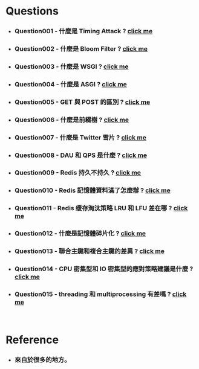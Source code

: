 Questions
=====
* ### Question001 - 什麼是 Timing Attack ? [click me](https://gitlab.com/ChiangWei/main/-/tree/master/Questions/Question001)
* ### Question002 - 什麼是 Bloom Filter ? [click me](https://gitlab.com/ChiangWei/main/-/tree/master/Questions/Question002)
* ### Question003 - 什麼是 WSGI ? [click me](https://gitlab.com/ChiangWei/main/-/tree/master/Questions/Question003)
* ### Question004 - 什麼是 ASGI ? [click me](https://gitlab.com/ChiangWei/main/-/tree/master/Questions/Question004)
* ### Question005 - GET 與 POST 的區別 ? [click me](https://gitlab.com/ChiangWei/main/-/tree/master/Questions/Question005)
* ### Question006 - 什麼是前綴樹 ? [click me](https://gitlab.com/ChiangWei/main/-/tree/master/Questions/Question006)
* ### Question007 - 什麼是 Twitter 雪片 ? [click me](https://gitlab.com/ChiangWei/main/-/tree/master/Questions/Question007)
* ### Question008 - DAU 和 QPS 是什麼 ? [click me](https://gitlab.com/ChiangWei/main/-/tree/master/Questions/Question008)
* ### Question009 - Redis 持久不持久 ? [click me](https://gitlab.com/ChiangWei/main/-/tree/master/Questions/Question009)
* ### Question010 - Redis 記憶體資料滿了怎麼辦 ? [click me](https://gitlab.com/ChiangWei/main/-/tree/master/Questions/Question010)
* ### Question011 - Redis 缓存淘汰策略 LRU 和 LFU 差在哪 ? [click me](https://gitlab.com/ChiangWei/main/-/tree/master/Questions/Question011)
* ### Question012 - 什麼是記憶體碎片化 ? [click me](https://gitlab.com/ChiangWei/main/-/tree/master/Questions/Question012)
* ### Question013 - 聯合主鍵和複合主鍵的差異 ? [click me](https://gitlab.com/ChiangWei/main/-/tree/master/Questions/Question013)
* ### Question014 - CPU 密集型和 IO 密集型的應對策略建議是什麼 ? [click me](https://gitlab.com/ChiangWei/main/-/tree/master/Questions/Question014)
* ### Question015 - threading 和 multiprocessing 有差嗎 ? [click me](https://gitlab.com/ChiangWei/main/-/tree/master/Questions/Question015)
<br />

Reference
=====
* ### 來自於很多的地方。
<br />
